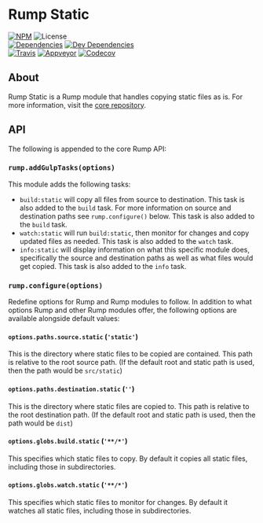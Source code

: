 # Rump Static
[![NPM](http://img.shields.io/npm/v/rump-static.svg?style=flat-square)](https://www.npmjs.org/package/rump-static)
![License](http://img.shields.io/npm/l/rump-static.svg?style=flat-square)
<br>
[![Dependencies](http://img.shields.io/david/rumps/static.svg?style=flat-square)](https://david-dm.org/rumps/static)
[![Dev Dependencies](http://img.shields.io/david/dev/rumps/static.svg?style=flat-square)](https://david-dm.org/rumps/static#info=devDependencies)
<br>
[![Travis](http://img.shields.io/travis/rumps/static.svg?style=flat-square&label=travis)](https://travis-ci.org/rumps/static)
[![Appveyor](http://img.shields.io/appveyor/ci/jupl/rump-static.svg?style=flat-square&label=appveyor)](https://ci.appveyor.com/project/jupl/rump-static)
[![Codecov](http://img.shields.io/codecov/c/github/rumps/static.svg?style=flat-square)](https://codecov.io/github/rumps/static?view=all)


## About
Rump Static is a Rump module that handles copying static files as is. For more
information, visit the [core repository](https://github.com/rumps/core).


## API
The following is appended to the core Rump API:

### `rump.addGulpTasks(options)`
This module adds the following tasks:

- `build:static` will copy all files from source to destination. This task is
also added to the `build` task. For more information on source and destination
paths see `rump.configure()` below. This task is also added to the `build`
task.
- `watch:static` will run `build:static`, then monitor for changes and copy
updated files as needed. This task is also added to the `watch` task.
- `info:static` will display information on what this specific module does,
specifically the source and destination paths as well as what files would get
copied. This task is also added to the `info` task.

### `rump.configure(options)`
Redefine options for Rump and Rump modules to follow. In addition to what
options Rump and other Rump modules offer, the following options are
available alongside default values:

#### `options.paths.source.static` (`'static'`)
This is the directory where static files to be copied are contained. This path
is relative to the root source path. (If the default root and static path is
used, then the path would be `src/static`)

#### `options.paths.destination.static` (`''`)
This is the directory where static files are copied to. This path is relative
to the root destination path. (If the default root and static path is used,
then the path would be `dist`)

#### `options.globs.build.static` (`'**/*'`)
This specifies which static files to copy. By default it copies all static
files, including those in subdirectories.

#### `options.globs.watch.static` (`'**/*'`)
This specifies which static files to monitor for changes. By default it watches
all static files, including those in subdirectories.
